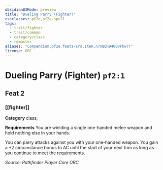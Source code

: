 ```yaml
---
obsidianUIMode: preview
title: "Dueling Parry (Fighter)"
cssclasses: pf2e,pf2e-spell
tags:
  - trait/fighter
  - trait/common
  - category/class
  - remaster
aliases: "Compendium.pf2e.feats-srd.Item.n7nQQR940OvFbw7T"
license: ORC
---
```

# Dueling Parry (Fighter) `pf2:1`
## Feat 2
### [[fighter]]

**Category** class; 




**Requirements** You are wielding a single one-handed melee weapon and hold nothing else in your hands.

You can parry attacks against you with your one-handed weapon. You gain a +2 circumstance bonus to AC until the start of your next turn as long as you continue to meet the requirements.

*Source: Pathfinder Player Core*
*ORC*
